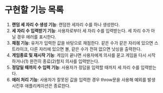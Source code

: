 # 구현할 기능 목록

1. **랜덤 세 자리 수 생성 기능**: 랜덤한 세자리 수를 하나 생성한다.
2. **세 자리 수 입력받기 기능**: 사용자로부터 세 자리 수를 입력받는다. 세 자리 수가 아닐 경우 에러를 표시한다. 
3. **채점 기능**: 유저가 입력한 값을 바탕으로 채점한다. 같은 수가 같은 자리에 있으면 스트라이크, 다른 자리에 있으면 볼, 같은 수가 전혀 없으면 낫싱을 출력한다.
4. **게임종료 및 재시작 기능**: 게임이 끝나면 사용자에게 의사를 묻고 게임을 다시 시작하거나(1) 완전히 종료(2)할지 의사를 입력받는다.
5. **정답일 때까지 수 입력 기능**: 사용자가 정답을 입력할 때까지 세 자리 수를 입력받는다.
6. **에러 처리 기능**: 사용자가 잘못된 값을 입력한 경우 throw문을 사용해 예외를 발생시킨후 애플리케이션은 종료한다.
